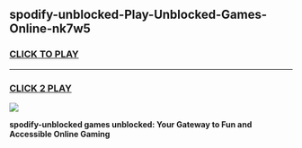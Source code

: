 
## spodify-unblocked-Play-Unblocked-Games-Online-nk7w5
<h3>
<a href="https://premium76.site?title=spodify-unblocked&ref=25A">CLICK TO PLAY</a></h3>
<hr>

<h3>
<a href="https://premium76.site?title=spodify-unblocked&ref=25A">CLICK 2 PLAY</a>
  
</h3>

<a href="https://premium76.site?title=spodify-unblocked&ref=25A"><img src="https://clearcache.store/games.png"></a>


**spodify-unblocked games unblocked: Your Gateway to Fun and Accessible Online Gaming**
